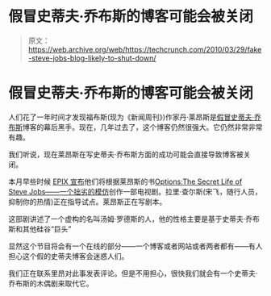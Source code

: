 # 假冒史蒂夫·乔布斯的博客可能会被关闭

> 原文：<https://web.archive.org/web/https://techcrunch.com/2010/03/29/fake-steve-jobs-blog-likely-to-shut-down/>

# 假冒史蒂夫·乔布斯的博客可能会被关闭

人们花了一年时间才发现福布斯(现为《新闻周刊》)作家丹·莱昂斯是[假冒史蒂夫·乔布斯](https://web.archive.org/web/20230213024418/http://www.fakesteve.net/)博客的幕后黑手。现在，几年过去了，这个博客仍然很强大。它仍然非常非常有趣。

我们听说，现在莱昂斯在写史蒂夫·乔布斯方面的成功可能会直接导致博客被关闭。

本月早些时候 [EPIX 宣布](https://web.archive.org/web/20230213024418/https://techcrunch.com/2010/03/16/fake-steve-jobs-larry-charles-working-on-epix-silicon-valley-comedy-series/)他们将根据莱昂斯的书[Options:The Secret Life of Steve Jobs——一个拙劣的模仿](https://web.archive.org/web/20230213024418/http://www.amazon.com/Options-Secret-Life-Steve-Parody/dp/0306815842)创作一部电视剧。拉里·查尔斯(宋飞，随行人员，抑制你的热情)正在指导试点。莱昂斯正在写剧本。

这部剧讲述了一个虚构的名叫汤姆·罗德斯的人，他的性格主要是基于史蒂夫·乔布斯和其他硅谷“巨头”

显然这个节目将会有一个在线的部分——一个博客或者网站或者两者都有——有人担心这个假的史蒂夫博客会迷惑人们。

我们正在联系里昂对此事发表评论。但是不用担心，很快我们就会有一个史蒂夫·乔布斯的木偶剧来取代它。